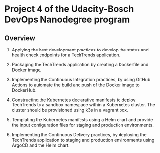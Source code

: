 # Project 4 of the Udacity-Bosch DevOps Nanodegree program

## Overview

1. Applying the best development practices to develop the status and health check endpoints for a TechTrends application.

2. Packaging the TechTrends application by creating a Dockerfile and Docker image.

3. Implementing the Continuous Integration practices, by using GitHub Actions to automate the build and push of the Docker image to DockerHub.

4. Constructing the Kubernetes declarative manifests to deploy TechTrends to a sandbox namespace within a Kubernetes cluster. The cluster should be provisioned using k3s in a vagrant box.

5. Templating the Kubernetes manifests using a Helm chart and provide the input configuration files for staging and production environments.

6. Implementing the Continuous Delivery practices, by deploying the TechTrends application to staging and production environments using ArgoCD and the Helm chart.
